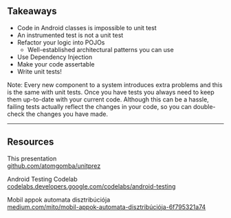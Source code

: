 ## Takeaways

* Code in Android classes is impossible to unit test
* An instrumented test is not a unit test
* Refactor your logic into POJOs
    * Well-established architectural patterns you can use  
* Use Dependency Injection
* Make your code assertable
* Write unit tests!

Note: Every new component to a system introduces extra problems and this is the same with unit tests.
Once you have tests you always need to keep them up-to-date with your current code.
Although this can be a hassle, failing tests actually reflect the changes in your code, so you can
double-check the changes you have made.

---

## Resources

This presentation  
[github.com/atomgomba/unitprez](https://github.com/atomgomba/unitprez)

Android Testing Codelab  
[codelabs.developers.google.com/codelabs/android-testing](https://codelabs.developers.google.com/codelabs/android-testing)

Mobil appok automata disztribúciója  
[medium.com/mito/mobil-appok-automata-disztribúciója-6f795321a74](https://medium.com/mito/mobil-appok-automata-disztrib%C3%BAci%C3%B3ja-6f795321a74)
